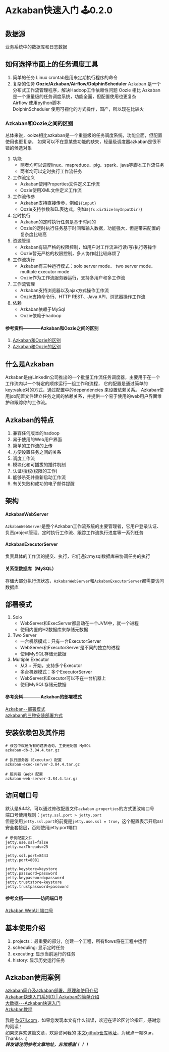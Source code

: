 # Azkaban快速入门 🕹️0.2.0

## 数据源
业务系统中的数据库和日志数据  

## 如何选择市面上的任务调度工具
1. 简单的任务
Linux crontab是用来定期执行程序的命令
2. 复杂的任务
**Oozie/Azkaban/Airflow/DolphinScheduler**
Azkaban 是一个分布式工作流管理程序，解决Hadoop工作依赖性问题
Oozie 相比 Azkaban 是一个重量级的任务调度系统，功能全面，但配置使用也更复杂  
Airflow 使用python脚本  
DolphinScheduler 使用可视化的方式操作，国产，所以现在比较火  

### Azkaban和Oozie之间的区别
总体来说，ooize相比azkaban是一个重量级的任务调度系统，功能全面，但配置使用也更复杂，
如果可以不在意某些功能的缺失，轻量级调度器azkaban是很不错的候选对象  
1. 功能
	+ 两者均可以调度linux、mapreduce、pig、spark、java等脚本工作流任务    
	+ 两者均可以定时执行工作流任务  
2. 工作流定义
	+ Azkaban使用Properties文件定义工作流  
	+ Oozie使用XML文件定义工作流  
3. 工作流传参
	+ Azkaban支持直接传参，例如`${input}`  
	+ Oozie支持参数和EL表达式，例如`${fs:dirSize(myInputDir)}`
4. 定时执行
	+ Azkaban的定时执行任务是基于时间的
	+ Oozie的定时执行任务基于时间和输入数据，功能强大，但是带来配置的复杂度比较高  
5. 资源管理
	+ Azkaban有较严格的权限控制，如用户对工作流进行读/写/执行等操作  
	+ Oozie暂无严格的权限控制，多人协作就比较麻烦了  
6. 工作流执行
	+ Azkaban有三种运行模式：solo server mode、 two server mode、multiple executor mode  
	+ Oozie作为工作流服务器运行，支持多用户和多工作流  
7. 工作流管理
	+ Azkaban支持浏览器以及ajax方式操作工作流  
	+ Oozie支持命令行、HTTP REST、Java API、浏览器操作工作流  
8. 依赖  
	+ Azkaban依赖于MySql  
	+ Oozie依赖于hadoop  
#### 参考资料————Azkaban和Oozie之间的区别
1. [Azkaban和Oozie的区别](https://www.bbsmax.com/A/LPdoOPMyd3/)  
2. [Azkaban和Oozie的区别](https://blog.csdn.net/weixin_42350858/article/details/107706439)  


## 什么是Azkaban
Azkaban是由Linkedin公司推出的一个批量工作流任务调度器，主要用于在一个工作流内以一个特定的顺序运行一组工作和流程，
它的配置是通过简单的key:value对的方式，通过配置中的dependencies 来设置依赖关系。
Azkaban使用job配置文件建立任务之间的依赖关系，并提供一个易于使用的web用户界面维护和跟踪你的工作流。


## Azkaban的特点
1. 兼容任何版本的hadoop  
2. 易于使用的Web用户界面  
3. 简单的工作流的上传  
4. 方便设置任务之间的关系  
5. 调度工作流  
6. 模块化和可插拔的插件机制  
7. 认证/授权(权限的工作)  
8. 能够杀死并重新启动工作流  
9. 有关失败和成功的电子邮件提醒  


## 架构
#### AzkabanWebServer
`AzkabanWebServer`是整个Azkaban工作流系统的主要管理者，它用户登录认证、负责project管理、定时执行工作流、跟踪工作流执行进度等一系列任务  
#### AzkabanExecutorServer
负责具体的工作流的提交、执行，它们通过mysql数据库来协调任务的执行  
#### 关系型数据库（MySQL）
存储大部分执行流状态，`AzkabanWebServer`和`AzkabanExecutorServer`都需要访问数据库  


## 部署模式
1. Solo
	+ WebServer和ExecServer都启动在一个JVM中，就一个进程  
	+ 使用内置的H2数据库来存储元数据  
2. Two Server
	+ 一台机器模式：只有一台ExecutorServer  
	+ WebServer和ExecutorServer是不同的独立的进程  
	+ 使用MySQL存储元数据  
3. Multiple Executor
	+ 从3.+ 开始，支持多个Executor  
	+ 多台机器模式：多个ExecutorServer  
	+ WebServer和Executor可以不在一台机器上  
	+ 使用MySQL存储元数据  
#### 参考资料————Azkaban的部署模式
[Azkaban--部署模式](https://blog.csdn.net/qq_46893497/article/details/110847616)  
[azkaban的三种安装部署方式](http://t.zoukankan.com/haojia-p-12386222.html)  


## 安装依赖包及其作用
```
# 该包中就是所有的建表语句，主要是配置 MySQL
azkaban-db-3.84.4.tar.gz  

# 执行服务器（Executor）配置
azkaban-exec-server-3.84.4.tar.gz  

# 服务器（Web）配置
azkaban-web-server-3.84.4.tar.gz  
```

## 访问端口号
默认是*8443*，可以通过修改配置文件`azkaban.properties`的方式更改端口号  
端口号使用规则：`jetty.ssl.port > jetty.port`  
但是使用`jetty.ssl.port`的前提是`jetty.use.ssl = true`，这个配置表示开启ssl安全套接层，否则使用jetty.port端口  
```
# 示例配置文件
jetty.use.ssl=false
jetty.maxThreads=25

jetty.ssl.port=8443
jetty.port=8081

jetty.keystore=keystore
jetty.password=password
jetty.keypassword=password
jetty.truststore=keystore
jetty.trustpassword=password
```
#### 参考文档————访问端口号  
[Azkaban WebUI 端口号](https://lawson-t.blog.csdn.net/article/details/83151440)  


## 基本使用介绍
1. projects：最重要的部分，创建一个工程，所有flows将在工程中运行    
2. scheduling: 显示定时任务  
3. executing: 显示当前运行的任务  
4. history: 显示历史运行任务  


## Azkaban使用案例


[azkaban简介及azkaban部署、原理和使用介绍](https://blog.csdn.net/wt334502157/article/details/116891032)  
[Azkaban快速入门系列(1) | Azkaban的简单介绍](https://blog.csdn.net/qq_16146103/article/details/106198309)  
[大数据---Azkaban快速入门](https://blog.csdn.net/qq_43785075/article/details/120576710)  
[Azkaban教程](https://blog.csdn.net/qq_41072814/article/details/116378508)  


我是 [fx67ll.com](https://fx67ll.com)，如果您发现本文有什么错误，欢迎在评论区讨论指正，感谢您的阅读！  
如果您喜欢这篇文章，欢迎访问我的 [本文github仓库地址](https://github.com/fx67ll/fx67llBigData/blob/main/note/azkaban/azkaban-quickstart.md)，为我点一颗Star，Thanks~ :)  
***转发请注明参考文章地址，非常感谢！！！***